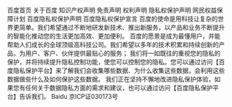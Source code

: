 百度首页
关于百度
知识产权声明
免责声明
权利声明
隐私权保护声明
网民权益保障计划
百度隐私权保护声明
百度隐私权保护宣言
百度的使命是用科技让复杂的世界更简单。我们希望通过不断地研发新技术、推出新服务，以产品和业务不断提升的智能化推动您的生活更加高效、更加便利。 百度的愿景是成为最懂用户，并能帮助人们成长的全球顶级高科技公司。我们希望以多年的技术积累和持续创新的产品，为用户、客户、伙伴提供最贴心的服务； 我们将一如既往的重视您的隐私的保护，并将持续提升隐私控制功能，使您可以控制您的隐私。您可以通过访问【百度隐私保护平台】来了解我们会收集哪些数据、为什么收集这些数据，会利用这些数据做些什么及如何保护这些数据。
我们正在坚持不懈地改进隐私保护体验，如果您有任何关于数据隐私方面的需求和建议，也可以通过访问【百度隐私保护平台】告诉我们。
Baidu 京ICP证030173号